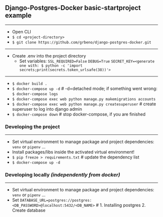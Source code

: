 ## Django-Postgres-Docker basic-startproject example
---

- Open CLI
- `$ cd <project-directory>`
- `$ git clone https://github.com/grbeno/django-postgres-docker.git`
---
- Create .env into the project directory
    - Set variables: `SSL_REQUIRED=False` `DEBUG=True` `SECRET_KEY=<generate one with: $ python -c 'import secrets;print(secrets.token_urlsafe(38))'>`
---
- `$ docker build .`
- `$ docker-compose up -d`  # -d=detached mode; if something went wrong: `$ docker-compose logs` 
- `$ docker-compose exec web python manage.py makemigrations accounts`
- `$ docker-compose exec web python manage.py createsuperuser`  # create superuser to log into django admin
- `$ docker-compose down`  # stop docker-compose, if you are finished

### Developing the project
---
- Set virtual environment to manage package and project dependencies: `venv` or `pipenv` ...
- Install packages/libs inside the activated virtual environment!
- `$ pip freeze > requirements.txt`  # update the dependency list
- `$ docker-compose up -d`
### Developing locally _(independently from docker)_
---
- Set virtual environment to manage package and project dependencies: `venv` or `pipenv` ...
- Set `DATABASE_URL=postgres://postgres:<DB_PASSWORD>@localhost:5432/<DB_NAME>`  # 1. Installing postgres 2. Create database